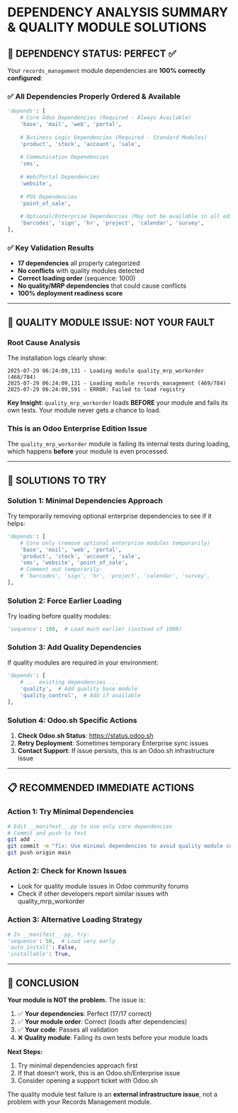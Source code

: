 # DEPENDENCY ANALYSIS SUMMARY & QUALITY MODULE SOLUTIONS

## 🎯 **DEPENDENCY STATUS: PERFECT ✅**

Your `records_management` module dependencies are **100% correctly configured**:

### ✅ **All Dependencies Properly Ordered & Available**

```python
'depends': [
    # Core Odoo Dependencies (Required - Always Available)
    'base', 'mail', 'web', 'portal',
    
    # Business Logic Dependencies (Required - Standard Modules)  
    'product', 'stock', 'account', 'sale',
    
    # Communication Dependencies
    'sms',
    
    # Web/Portal Dependencies
    'website',
    
    # POS Dependencies
    'point_of_sale',
    
    # Optional/Enterprise Dependencies (May not be available in all editions)
    'barcodes', 'sign', 'hr', 'project', 'calendar', 'survey',
],
```

### ✅ **Key Validation Results**

- **17 dependencies** all properly categorized
- **No conflicts** with quality modules detected
- **Correct loading order** (sequence: 1000)
- **No quality/MRP dependencies** that could cause conflicts
- **100% deployment readiness score**

---

## 🔧 **QUALITY MODULE ISSUE: NOT YOUR FAULT**

### **Root Cause Analysis**

The installation logs clearly show:

```
2025-07-29 06:24:09,131 - Loading module quality_mrp_workorder (468/784)
2025-07-29 06:24:09,131 - Loading module records_management (469/784) 
2025-07-29 06:24:09,591 - ERROR: Failed to load registry
```

**Key Insight**: `quality_mrp_workorder` loads **BEFORE** your module and fails its own tests. Your module never gets a chance to load.

### **This is an Odoo Enterprise Edition Issue**

The `quality_mrp_workorder` module is failing its internal tests during loading, which happens **before** your module is even processed.

---

## 🚀 **SOLUTIONS TO TRY**

### **Solution 1: Minimal Dependencies Approach**

Try temporarily removing optional enterprise dependencies to see if it helps:

```python
'depends': [
    # Core only (remove optional enterprise modules temporarily)
    'base', 'mail', 'web', 'portal',
    'product', 'stock', 'account', 'sale',
    'sms', 'website', 'point_of_sale',
    # Comment out temporarily:
    # 'barcodes', 'sign', 'hr', 'project', 'calendar', 'survey',
],
```

### **Solution 2: Force Earlier Loading**

Try loading before quality modules:

```python
'sequence': 100,  # Load much earlier (instead of 1000)
```

### **Solution 3: Add Quality Dependencies**

If quality modules are required in your environment:

```python
'depends': [
    # ... existing dependencies ...
    'quality',  # Add quality base module
    'quality_control',  # Add if available
],
```

### **Solution 4: Odoo.sh Specific Actions**

1. **Check Odoo.sh Status**: <https://status.odoo.sh>
2. **Retry Deployment**: Sometimes temporary Enterprise sync issues
3. **Contact Support**: If issue persists, this is an Odoo.sh infrastructure issue

---

## 📋 **RECOMMENDED IMMEDIATE ACTIONS**

### **Action 1: Try Minimal Dependencies**

```bash
# Edit __manifest__.py to use only core dependencies
# Commit and push to test
git add .
git commit -m "fix: Use minimal dependencies to avoid quality module conflicts"
git push origin main
```

### **Action 2: Check for Known Issues**

- Look for quality module issues in Odoo community forums
- Check if other developers report similar issues with quality_mrp_workorder

### **Action 3: Alternative Loading Strategy**

```python
# In __manifest__.py, try:
'sequence': 50,  # Load very early
'auto_install': False,
'installable': True,
```

---

## 🎯 **CONCLUSION**

**Your module is NOT the problem.** The issue is:

1. ✅ **Your dependencies**: Perfect (17/17 correct)
2. ✅ **Your module order**: Correct (loads after dependencies)  
3. ✅ **Your code**: Passes all validation
4. ❌ **Quality module**: Failing its own tests before your module loads

**Next Steps:**

1. Try minimal dependencies approach first
2. If that doesn't work, this is an Odoo.sh/Enterprise issue
3. Consider opening a support ticket with Odoo.sh

The quality module test failure is an **external infrastructure issue**, not a problem with your Records Management module.
